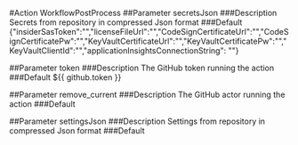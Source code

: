 #Action WorkflowPostProcess 
##Parameter secretsJson 
###Description Secrets from repository in compressed Json format 
###Default {"insiderSasToken":"","licenseFileUrl":"","CodeSignCertificateUrl":"","CodeSignCertificatePw":"","KeyVaultCertificateUrl":"","KeyVaultCertificatePw":"","KeyVaultClientId":"","applicationInsightsConnectionString": ""} 

##Parameter token 
###Description The GitHub token running the action 
###Default ${{ github.token }} 

##Parameter remove_current 
###Description The GitHub actor running the action 
###Default  

##Parameter settingsJson 
###Description Settings from repository in compressed Json format 
###Default  


